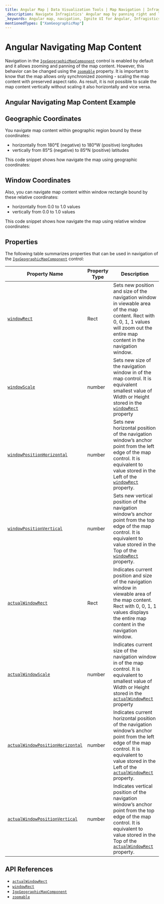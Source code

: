 ```yaml
---
title: Angular Map | Data Visualization Tools | Map Navigation | Infragistics
_description: Navigate Infragistics' Angular map by panning right and left and zooming horizontally and vertically using mouse or touch. Learn about Ignite UI for Angular map's navigation capabilities!
_keywords: Angular map, navigation, Ignite UI for Angular, Infragistics
mentionedTypes: ["XamGeographicMap"]
---
```


# Angular Navigating Map Content

Navigation in the [`IgxGeographicMapComponent`]({environment:dvApiBaseUrl}/products/ignite-ui-angular/api/docs/typescript/latest/classes/igniteui_angular_maps.igxgeographicmapcomponent.html) control is enabled by default and it allows zooming and panning of the map content. However, this behavior can be changed using the [`zoomable`]({environment:dvApiBaseUrl}/products/ignite-ui-angular/api/docs/typescript/latest/classes/igniteui_angular_maps.igxgeographicmapcomponent.html#zoomable) property. It is important to know that the map allows only synchronized zooming - scaling the map content with preserved aspect ratio. As result, it is not possible to scale the map content vertically without scaling it also horizontally and vice versa.

## Angular Navigating Map Content Example

<code-view style="height: 500px" alt="Angular Navigating Map Content Example"
           data-demos-base-url="{environment:dvDemosBaseUrl}"
                    iframe-src="{environment:dvDemosBaseUrl}/maps/geo-map/navigation"
                                                 github-src="maps/geo-map/navigation">
</code-view>


<div class="divider--half"></div>

## Geographic Coordinates

You navigate map content within geographic region bound by these coordinates:

*   horizontally from 180°E (negative) to 180°W (positive) longitudes
*   vertically from 85°S (negative) to 85°N (positive) latitudes

This code snippet shows how navigate the map using geographic coordinates:

## Window Coordinates

Also, you can navigate map content within window rectangle bound by these relative coordinates:

*   horizontally from 0.0 to 1.0 values
*   vertically from 0.0 to 1.0 values

This code snippet shows how navigate the map using relative window coordinates:

## Properties

The following table summarizes properties that can be used in navigation of the [`IgxGeographicMapComponent`]({environment:dvApiBaseUrl}/products/ignite-ui-angular/api/docs/typescript/latest/classes/igniteui_angular_maps.igxgeographicmapcomponent.html) control:

| Property Name  | Property Type   | Description   |
|----------------|-----------------|---------------|
|[`windowRect`]({environment:dvApiBaseUrl}/products/ignite-ui-angular/api/docs/typescript/latest/classes/igniteui_angular_charts.igxseriesviewercomponent.html#windowRect)| Rect | Sets new position and size of the navigation window in viewable area of the map content. Rect with 0, 0, 1, 1 values will zoom out the entire map content in the navigation window. |
|[`windowScale`]({environment:dvApiBaseUrl}/products/ignite-ui-angular/api/docs/typescript/latest/classes/igniteui_angular_maps.igxgeographicmapcomponent.html#windowScale)| number | Sets new size of the navigation window in of the map control. It is equivalent smallest value of Width or Height stored in the [`windowRect`]({environment:dvApiBaseUrl}/products/ignite-ui-angular/api/docs/typescript/latest/classes/igniteui_angular_charts.igxseriesviewercomponent.html#windowRect) property |
|[`windowPositionHorizontal`]({environment:dvApiBaseUrl}/products/ignite-ui-angular/api/docs/typescript/latest/classes/igniteui_angular_charts.igxseriesviewercomponent.html#windowPositionHorizontal)| number | Sets new horizontal position of the navigation window’s anchor point from the left edge of the map control. It is equivalent to value stored in the Left of the [`windowRect`]({environment:dvApiBaseUrl}/products/ignite-ui-angular/api/docs/typescript/latest/classes/igniteui_angular_charts.igxseriesviewercomponent.html#windowRect) property. |
|[`windowPositionVertical`]({environment:dvApiBaseUrl}/products/ignite-ui-angular/api/docs/typescript/latest/classes/igniteui_angular_charts.igxseriesviewercomponent.html#windowPositionVertical)| number | Sets new vertical position of the navigation window’s anchor point from the top edge of the map control. It is equivalent to value stored in the Top of the [`windowRect`]({environment:dvApiBaseUrl}/products/ignite-ui-angular/api/docs/typescript/latest/classes/igniteui_angular_charts.igxseriesviewercomponent.html#windowRect) property. |
|[`actualWindowRect`]({environment:dvApiBaseUrl}/products/ignite-ui-angular/api/docs/typescript/latest/classes/igniteui_angular_charts.igxseriesviewercomponent.html#actualWindowRect)| Rect | Indicates current position and size of the navigation window in viewable area of the map content. Rect with 0, 0, 1, 1 values displays the entire map content in the navigation window.  |
|[`actualWindowScale`]({environment:dvApiBaseUrl}/products/ignite-ui-angular/api/docs/typescript/latest/classes/igniteui_angular_maps.igxgeographicmapcomponent.html#actualWindowScale)| number | Indicates current size of the navigation window in of the map control. It is equivalent to smallest value of Width or Height stored in the [`actualWindowRect`]({environment:dvApiBaseUrl}/products/ignite-ui-angular/api/docs/typescript/latest/classes/igniteui_angular_charts.igxseriesviewercomponent.html#actualWindowRect) property |
|[`actualWindowPositionHorizontal`]({environment:dvApiBaseUrl}/products/ignite-ui-angular/api/docs/typescript/latest/classes/igniteui_angular_charts.igxseriesviewercomponent.html#actualWindowPositionHorizontal)| number | Indicates current horizontal position of the navigation window’s anchor point from the left edge of the map control. It is equivalent to value stored in the Left of the [`actualWindowRect`]({environment:dvApiBaseUrl}/products/ignite-ui-angular/api/docs/typescript/latest/classes/igniteui_angular_charts.igxseriesviewercomponent.html#actualWindowRect) property. |
|[`actualWindowPositionVertical`]({environment:dvApiBaseUrl}/products/ignite-ui-angular/api/docs/typescript/latest/classes/igniteui_angular_charts.igxseriesviewercomponent.html#actualWindowPositionVertical)| number | Indicates vertical position of the navigation window’s anchor point from the top edge of the map control. It is equivalent to value stored in the Top of the [`actualWindowRect`]({environment:dvApiBaseUrl}/products/ignite-ui-angular/api/docs/typescript/latest/classes/igniteui_angular_charts.igxseriesviewercomponent.html#actualWindowRect) property. |

## API References

*   [`actualWindowRect`]({environment:dvApiBaseUrl}/products/ignite-ui-angular/api/docs/typescript/latest/classes/igniteui_angular_charts.igxseriesviewercomponent.html#actualWindowRect)
*   [`windowRect`]({environment:dvApiBaseUrl}/products/ignite-ui-angular/api/docs/typescript/latest/classes/igniteui_angular_charts.igxseriesviewercomponent.html#windowRect)
*   [`IgxGeographicMapComponent`]({environment:dvApiBaseUrl}/products/ignite-ui-angular/api/docs/typescript/latest/classes/igniteui_angular_maps.igxgeographicmapcomponent.html)
*   [`zoomable`]({environment:dvApiBaseUrl}/products/ignite-ui-angular/api/docs/typescript/latest/classes/igniteui_angular_maps.igxgeographicmapcomponent.html#zoomable)
